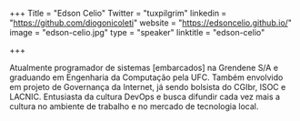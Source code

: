 +++
Title = "Edson Celio"
Twitter = "tuxpilgrim"
linkedin = "https://github.com/diogonicoleti"
website = "https://edsoncelio.github.io/"
image = "edson-celio.jpg"
type = "speaker"
linktitle = "edson-celio"

+++

Atualmente programador de sistemas [embarcados] na Grendene S/A e graduando em Engenharia da Computação pela UFC. Também envolvido em projeto de Governança da Internet, já sendo bolsista do CGIbr, ISOC e LACNIC. Entusiasta da cultura DevOps e busca difundir cada vez mais a cultura no ambiente de trabalho e no mercado de tecnologia local.